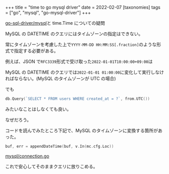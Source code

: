 +++
title = "time to go mysql driver"
date = 2022-02-07
[taxonomies]
tags = ["go", "mysql", "go-mysql-driver"]
+++

[go-sql-driver/mysql](https://github.com/go-sql-driver/mysql)と time.Time についての疑問

MySQL の DATETIME のクエリにはタイムゾーンの指定はできない。

常にタイムゾーンを考慮した上で`YYYY-MM-DD HH:MM:SS[.fraction]`のような形式で指定する必要がある。

例えば、JSON で`RFC3339`形式で受け取った`2022-01-01T10:00:00+09:00`は

MySQL の DATETIME のクエリでは`2022-01-01 01:00:00`に変化して実行しなければならない。(MySQL のタイムゾーンが UTC の場合)

でも

```go
db.Query(`SELECT * FROM users WHERE created_at = ?`, from.UTC())
```

みたいなことはしなくても良い。

なぜだろう。

コードを読んでみたところ下記で、MySQL のタイムゾーンに変換する箇所があった。

```go
buf, err = appendDateTime(buf, v.In(mc.cfg.Loc))
```

[mysql/connection.go](https://github.com/go-sql-driver/mysql/blob/master/connection.go#L249)

これで安心してそのままクエリに放りこめる。
